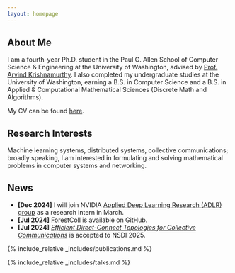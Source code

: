 ```yaml
---
layout: homepage
---
```


## About Me

I am a fourth-year Ph.D. student in the Paul G. Allen School of Computer Science & Engineering at the University of Washington, advised by <a href="https://www.cs.washington.edu/people/faculty/arvind" gtag-section="about" gtag-item="arvind">Prof. Arvind Krishnamurthy</a>. I also completed my undergraduate studies at the University of Washington, earning a B.S. in Computer Science and a B.S. in Applied & Computational Mathematical Sciences (Discrete Math and Algorithms).

My CV can be found <a href="./assets/files/CV/liangyu_cv.pdf" gtag-section="about" gtag-item="cv">here</a>.

## Research Interests

Machine learning systems, distributed systems, collective communications; broadly speaking, I am interested in formulating and solving mathematical problems in computer systems and networking.

## News

- **[Dec 2024]** I will join NVIDIA <a href="https://nv-adlr.github.io" gtag-section="news" gtag-item="ADLR">Applied Deep Learning Research (ADLR) group</a> as a research intern in March.
- **[Jul 2024]** <a href="https://github.com/liangyuRain/ForestColl" gtag-section="news" gtag-item="ForestColl">ForestColl</a> is available on GitHub.
- **[Jul 2024]** <a href="https://arxiv.org/abs/2202.03356" gtag-section="news" gtag-item="DirectConnect"><em>Efficient Direct-Connect Topologies for Collective Communications</em></a> is accepted to NSDI 2025.

{% include_relative _includes/publications.md %}

{% include_relative _includes/talks.md %}

<!-- {% include_relative _includes/services.md %} -->
